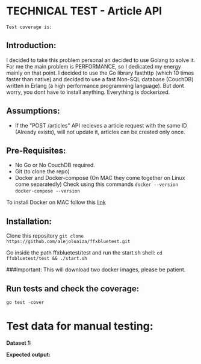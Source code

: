 
# TECHNICAL TEST - Article API

`Test coverage is: `
## Introduction:
I decided to take this problem personal an decided to use Golang to solve it. For me the main problem is PERFORMANCE, so I dedicated my energy mainly on that point. I decided to use the Go library fasthttp (which 10 times faster than native) and decided to use a fast Non-SQL database (CouchDB) written in Erlang (a high performance programming language).
But dont worry, you dont have to install anything. Everything is dockerized.


## Assumptions:
- If the "POST /articles" API recieves a article request with the same ID (Already exists), will not update it, articles can be created only once. 


## Pre-Requisites:
- No Go or No CouchDB required.
- Git (to clone the repo)
- Docker and Docker-compose (On MAC they come together on Linux come separatedly)
Check using this commands
`docker --version`
`docker-compose --version`

To install Docker on MAC follow this [link](https://docs.docker.com/docker-for-mac/install/)

## Installation:
Clone this repository
`git clone https://github.com/alejoloaiza/ffxbluetest.git`


Go inside the path ffxbluetest/test and run the start.sh shell: 
`cd ffxbluetest/test && ./start.sh`

###Important: This will download two docker images, please be patient.

## Run tests and check the coverage:

`go test -cover`

# Test data for manual testing:

**Dataset 1:**      

**Expected output:**

